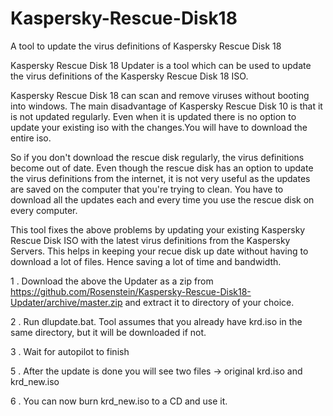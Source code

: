 # Kaspersky-Rescue-Disk18
A tool to update the virus definitions of Kaspersky Rescue Disk 18

Kaspersky Rescue Disk 18 Updater is a tool which can be used to update the virus definitions of the Kaspersky Rescue Disk 18 ISO.

Kaspersky Rescue Disk 18 can scan and remove viruses without booting into windows. The main disadvantage of Kaspersky Rescue Disk 10 is that it is not updated regularly. Even when it is updated there is no option to update your existing iso with the changes.You will have to download the entire iso.

So if you don't download the rescue disk regularly, the virus definitions become out of date. Even though the rescue disk has an option to update the virus definitions from the internet, it is not very useful as the updates are saved on the computer that you're trying to clean. You have to download all the updates each and every time you use the rescue disk on every computer.

This tool fixes the above problems by updating your existing Kaspersky Rescue Disk ISO with the latest virus definitions from the Kaspersky Servers. This helps in keeping your recue disk up date without having to download a lot of files. Hence saving a lot of time and bandwidth.


1 . Download the above the Updater as a zip from https://github.com/Rosenstein/Kaspersky-Rescue-Disk18-Updater/archive/master.zip and extract it to directory of your choice.

2 . Run dlupdate.bat.
    Tool assumes that you already have krd.iso in the same directory, but it will be downloaded if not.

3 . Wait for autopilot to finish

5 . After the update is done you will see two files -> original krd.iso and krd_new.iso

6 . You can now burn krd_new.iso to a CD and use it.

 
